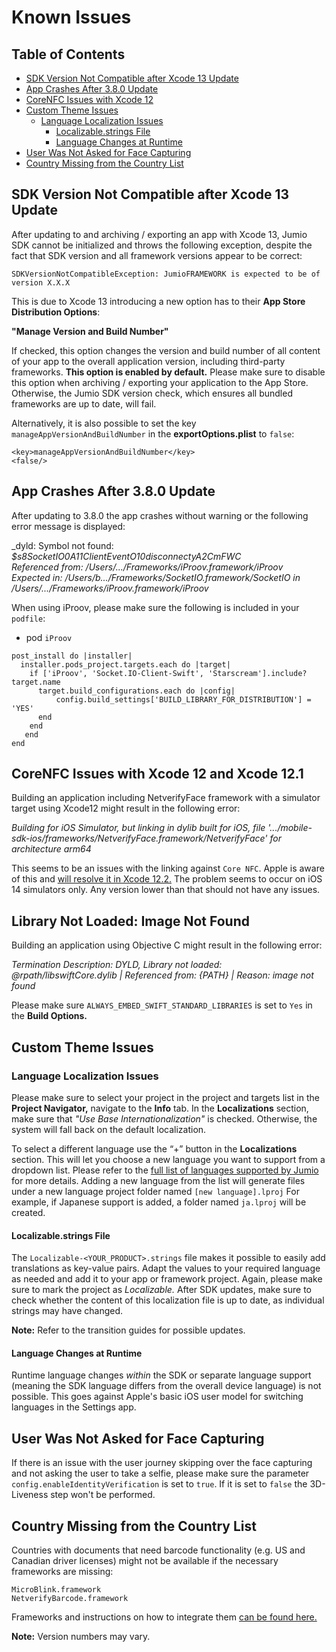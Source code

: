 # Known Issues

## Table of Contents
- [SDK Version Not Compatible after Xcode 13 Update](#sdk-version-not-compatible-after-xcode-13-update)
- [App Crashes After 3.8.0 Update](#app-crashes-after-3.8.0-update)
- [CoreNFC Issues with Xcode 12](#corenfc-issues-with-xcode-12)
- [Custom Theme Issues](#custom-theme-issues)
  - [Language Localization Issues](#language-localization-issues)
    - [Localizable.strings File](#localizable.strings-file)
    - [Language Changes at Runtime](#language-changes-at-runtime)
- [User Was Not Asked for Face Capturing](#user-was-not-asked-for-face-capturing)
- [Country Missing from the Country List](#country-missing-from-the-country-list)


## SDK Version Not Compatible after Xcode 13 Update

After updating to and archiving / exporting an app with Xcode 13, Jumio SDK cannot be initialized and throws the following exception, despite the fact that SDK version and all framework versions appear to be correct:

```
SDKVersionNotCompatibleException: JumioFRAMEWORK is expected to be of version X.X.X
```

This is due to Xcode 13 introducing a new option has to their __App Store Distribution Options__:

__"Manage Version and Build Number"__

If checked, this option changes the version and build number of all content of your app to the overall application version, including third-party frameworks. __This option is enabled by default.__ Please make sure to disable this option when archiving / exporting your application to the App Store. Otherwise, the Jumio SDK version check, which ensures all bundled frameworks are up to date, will fail.

Alternatively, it is also possible to set the key `manageAppVersionAndBuildNumber` in the __exportOptions.plist__ to `false`:
```
<key>manageAppVersionAndBuildNumber</key>
<false/>
```


## App Crashes After 3.8.0 Update

After updating to 3.8.0 the app crashes without warning or the following error message is displayed: 

_dyld: Symbol not found: _$s8SocketIO0A11ClientEventO10disconnectyA2CmFWC_  
_Referenced from: /Users/.../Frameworks/iProov.framework/iProov  
  Expected in: /Users/b.../Frameworks/SocketIO.framework/SocketIO
 in /Users/.../Frameworks/iProov.framework/iProov_

When using iProov, please make sure the following is included in your `podfile`:

* pod `iProov`

```
post_install do |installer|
  installer.pods_project.targets.each do |target|
    if ['iProov', 'Socket.IO-Client-Swift', 'Starscream'].include? target.name
      target.build_configurations.each do |config|
          config.build_settings['BUILD_LIBRARY_FOR_DISTRIBUTION'] = 'YES'
      end
    end
   end
end
```

## CoreNFC Issues with Xcode 12 and Xcode 12.1

Building an application including NetverifyFace framework with a simulator target using Xcode12 might result in the following error:

_Building for iOS Simulator, but linking in dylib built for iOS, file '.../mobile-sdk-ios/frameworks/NetverifyFace.framework/NetverifyFace' for architecture arm64_

This seems to be an issues with the linking against `Core NFC`. Apple is aware of this and [will resolve it in Xcode 12.2.](https://developer.apple.com/documentation/xcode-release-notes/xcode-12_2-beta-release-notes#Simulator) The problem seems to occur on iOS 14 simulators only. Any version lower than that should not have any issues.

## Library Not Loaded: Image Not Found

Building an application using Objective C might result in the following error:

_Termination Description: DYLD, Library not loaded: @rpath/libswiftCore.dylib | Referenced from: {PATH} | Reason: image not found_

Please make sure `ALWAYS_EMBED_SWIFT_STANDARD_LIBRARIES` is set to `Yes` in the __Build Options.__

## Custom Theme Issues

### Language Localization Issues

Please make sure to select your project in the project and targets list in the __Project Navigator,__ navigate to the __Info__ tab. In the __Localizations__ section, make sure that _"Use Base Internationalization"_ is checked. Otherwise, the system will fall back on the default localization.

To select a different language use the “+” button in the __Localizations__ section. This will let you choose a new language you want to support from a dropdown list. Please refer to the [full list of languages supported by Jumio](../docs/README.md#language-localization) for more details. Adding a new language from the list will generate files under a new language project folder named `[new language].lproj` For example, if Japanese support is added, a folder named `ja.lproj` will be created.

#### Localizable.strings File

The `Localizable-<YOUR_PRODUCT>.strings` file makes it possible to easily add translations as key-value pairs. Adapt the values to your required language as needed and add it to your app or framework project. Again, please make sure to mark the project as _Localizable._ After SDK updates, make sure to check whether the content of this localization file is up to date, as individual strings may have changed.

__Note:__ Refer to the transition guides for possible updates.

#### Language Changes at Runtime
Runtime language changes _within_ the SDK or separate language support (meaning the SDK language differs from the overall device language) is not possible. This goes against Apple's basic iOS user model for switching languages in the Settings app.

## User Was Not Asked for Face Capturing

If there is an issue with the user journey skipping over the face capturing and not asking the user to take a selfie, please make sure the parameter `config.enableIdentityVerification` is set to `true`. If it is set to `false` the 3D-Liveness step won't be performed.

## Country Missing from the Country List

Countries with documents that need barcode functionality (e.g. US and Canadian driver licenses) might not be available if the necessary frameworks are missing:

`MicroBlink.framework`  
`NetverifyBarcode.framework`

Frameworks and instructions on how to integrate them [can be found here.](../docs/README.md#integration)

__Note:__ Version numbers may vary.
